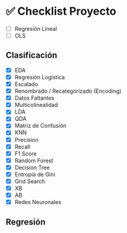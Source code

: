 # ✅ Checklist Proyecto

- [ ] Regresión Lineal
- [ ] OLS

## Clasificación

- [X] EDA
- [X] Regresión Logística
- [X] Escalado
- [X] Renombrado / Recategorizado (Encoding)
- [X] Datos Faltantes
- [X] Multicolinealidad
- [X] LDA
- [X] QDA
- [X] Matriz de Confusión
- [X] KNN
- [X] Precision
- [X] Recall
- [X] F1 Score
- [X] Random Forest
- [X] Decision Tree
- [X] Entropía de Gini
- [X] Grid Search
- [X] XB
- [X] AB
- [X] Redes Neuronales

## Regresión
